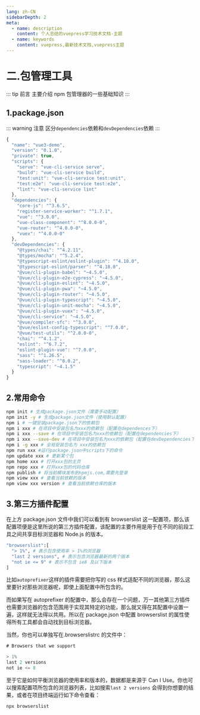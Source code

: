 ```yaml
---
lang: zh-CN
sidebarDepth: 2
meta:
  - name: description
    content: 个人总结的vuepress学习技术文档-主题
  - name: keywords
    content: vuepress,最新技术文档,vuepress主题
---
```


# 二.包管理工具

::: tip 前言
主要介绍 npm 包管理器的一些基础知识
:::

## 1.package.json

::: warning 注意
区分`dependencies`依赖和`devDependencies`依赖
:::

```js
{
  "name": "vue3-demo",
  "version": "0.1.0",
  "private": true,
  "scripts": {
    "serve": "vue-cli-service serve",
    "build": "vue-cli-service build",
    "test:unit": "vue-cli-service test:unit",
    "test:e2e": "vue-cli-service test:e2e",
    "lint": "vue-cli-service lint"
  },
  "dependencies": {
    "core-js": "^3.6.5",
    "register-service-worker": "^1.7.1",
    "vue": "^3.0.0",
    "vue-class-component": "^8.0.0-0",
    "vue-router": "^4.0.0-0",
    "vuex": "^4.0.0-0"
  },
  "devDependencies": {
    "@types/chai": "^4.2.11",
    "@types/mocha": "^5.2.4",
    "@typescript-eslint/eslint-plugin": "^4.18.0",
    "@typescript-eslint/parser": "^4.18.0",
    "@vue/cli-plugin-babel": "~4.5.0",
    "@vue/cli-plugin-e2e-cypress": "~4.5.0",
    "@vue/cli-plugin-eslint": "~4.5.0",
    "@vue/cli-plugin-pwa": "~4.5.0",
    "@vue/cli-plugin-router": "~4.5.0",
    "@vue/cli-plugin-typescript": "~4.5.0",
    "@vue/cli-plugin-unit-mocha": "~4.5.0",
    "@vue/cli-plugin-vuex": "~4.5.0",
    "@vue/cli-service": "~4.5.0",
    "@vue/compiler-sfc": "^3.0.0",
    "@vue/eslint-config-typescript": "^7.0.0",
    "@vue/test-utils": "^2.0.0-0",
    "chai": "^4.1.2",
    "eslint": "^6.7.2",
    "eslint-plugin-vue": "^7.0.0",
    "sass": "^1.26.5",
    "sass-loader": "^8.0.2",
    "typescript": "~4.1.5"
  }
}
```

## 2.常用命令

```bash
npm init # 生成package.json文件（需要手动配置）
npm init -y # 生成package.json文件（使用默认配置）
npm i # 一键安装package.json下的依赖包
npm i xxx # 在项目中安装包名为xxx的依赖包（配置在dependences下）
npm i xxx --save # 在项目中安装包名为xxx的依赖包（配置在dependencies下）
npm i xxx --save-dev # 在项目中安装包名为xxx的依赖包（配置在devDependencies下）
npm i -g xxx # 全局安装包名为 xxx的依赖包
npm run xxx #运行package.json中scripts下的命令
npm update xxx # 更新某个包
npm home xxx # 打开xxx包的主页
npm repo xxx # 打开xxx包的代码仓库
npm publish # 将当前模块发布到npmjs.com,需要先登录
npm view xxx # 查看当前依赖的版本
npm view xxx version # 查看当前依赖仓库的版本
```

## 3.第三方插件配置

在上方 package.json 文件中我们可以看到有 browserslist 这一配置项，那么该配置项便是这里所说的第三方插件配置，该配置的主要作用是用于在不同的前段工具之间共享目标浏览器和 Node.js 的版本。

```bash
"browserslist":[
  "> 1%", # 表示包含使用率 > 1%的浏览器
  "last 2 versions", # 表示包含浏览器最新的两个版本
  "not ie <= 9" # 表示不包含 ie8 及以下版本
]
```

比如`autoprefixer`这样的插件需要把你写的 css 样式适配不同的浏览器，那么这里要针对那些浏览器呢，即使上面配置中所包含的。

而如果写在 autoprefixer 的配置中，那么会存在一个问题，万一其他第三方插件也需要浏览器的包含范围用于实现其特定的功能，那么就又得在其配置中设置一遍，这样就无法得以共用。所以在 package.json 中配置 browserslist 的属性使得所有工具都会自动找到目标浏览器。

当然，你也可以单独写在.browserslistrc 的文件中：

```js
# Browsers that we support

> 1%
last 2 versions
not ie <= 8
```

至于它是如何平衡浏览器的使用率和版本的，数据都是来源于 Can I Use。你也可以搜索配置项所包含的浏览器列表，比如搜索`last 2 versions` 会得到你想要的结果，或者在项目终端运行如下命令查看：

```bash
npx browserslist
```
